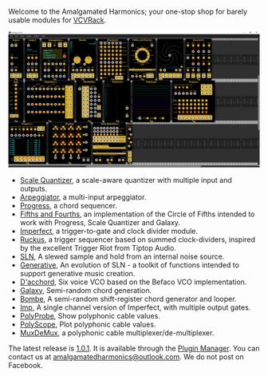 Welcome to the Amalgamated Harmonics; your one-stop shop for barely usable modules for [VCVRack](www.vcvrack.com).

![All](./doc/all.jpg)

* [Scale Quantizer](https://github.com/jhoar/AmalgamatedHarmonics/wiki/Scale-Quantizer), a scale-aware quantizer with multiple input and outputs.
* [Arpeggiator](https://github.com/jhoar/AmalgamatedHarmonics/wiki/Arpeggiator), a multi-input arpeggiator.
* [Progress](https://github.com/jhoar/AmalgamatedHarmonics/wiki/Progress), a chord sequencer.
* [Fifths and Fourths](https://github.com/jhoar/AmalgamatedHarmonics/wiki/54), an implementation of the Circle of Fifths intended to work with Progress, Scale Quantizer and Galaxy.
* [Imperfect](https://github.com/jhoar/AmalgamatedHarmonics/wiki/Imperfect), a trigger-to-gate and clock divider module.
* [Ruckus](https://github.com/jhoar/AmalgamatedHarmonics/wiki/Ruckus), a trigger sequencer based on summed clock-dividers, inspired by the excellent Trigger Riot from Tiptop Audio.
* [SLN](https://github.com/jhoar/AmalgamatedHarmonics/wiki/SLN), A slewed sample and hold from an internal noise source.
* [Generative](https://github.com/jhoar/AmalgamatedHarmonics/wiki/Generative), An evolution of SLN - a toolkit of functions intended to support generative music creation.
* [D'acchord](https://github.com/jhoar/AmalgamatedHarmonics/wiki/D'acchord), Six voice VCO based on the Befaco VCO implementation.
* [Galaxy](https://github.com/jhoar/AmalgamatedHarmonics/wiki/Galaxy), Semi-random chord generation.
* [Bombe](https://github.com/jhoar/AmalgamatedHarmonics/wiki/Bombe), A semi-random shift-register chord generator and looper.
* [Imp](https://github.com/jhoar/AmalgamatedHarmonics/wiki/Imp), A single channel version of Imperfect, with multiple output gates.
* [PolyProbe](https://github.com/jhoar/AmalgamatedHarmonics/wiki/PolyProbe), Show polyphonic cable values.
* [PolyScope](https://github.com/jhoar/AmalgamatedHarmonics/wiki/PolyScope), Plot polyphonic cable values.
* [MuxDeMux](https://github.com/jhoar/AmalgamatedHarmonics/wiki/MuxDeMux), a polyphonic cable multiplexer/de-multiplexer.

The latest release is [1.0.1](https://github.com/jhoar/AmalgamatedHarmonics/releases/tag/v1.0.1). It is available through the [Plugin Manager](https://vcvrack.com/plugins.html). You can contact us at amalgamatedharmonics@outlook.com. We do not post on Facebook.

